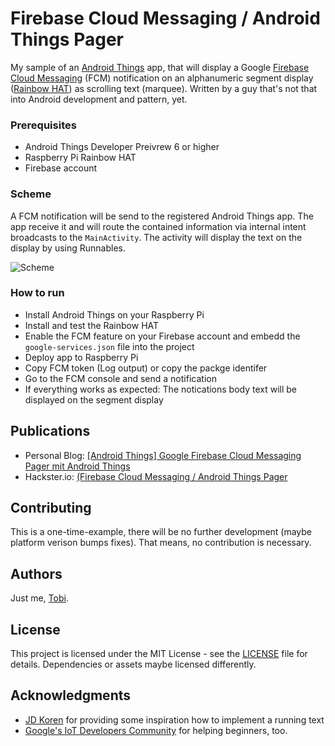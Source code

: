 # Firebase Cloud Messaging / Android Things Pager

My sample of an [Android Things](https://developer.android.com/things/index.html) app, that will display a Google [Firebase Cloud Messaging](https://firebase.google.com/docs/cloud-messaging/) (FCM) notification on an alphanumeric segment display ([Rainbow HAT](https://shop.pimoroni.com/products/rainbow-hat-for-android-things)) as scrolling text (marquee). Written by a guy that's not that into Android development and pattern, yet.

### Prerequisites

* Android Things Developer Preivrew 6 or higher
* Raspberry Pi Rainbow HAT
* Firebase account

### Scheme

A FCM notification will be send to the registered Android Things app. The app receive it and will route the contained information via internal intent broadcasts to the `MainActivity`. The activity will display the text on the display by using Runnables.

![Scheme](https://github.com/tscholze/java-android-things-firebase-pager/blob/master/docs/scheme.png "Scheme")

### How to run

* Install Android Things on your Raspberry Pi
* Install and test the Rainbow HAT
* Enable the FCM feature on your Firebase account and embedd the `google-services.json` file into the project
* Deploy app to Raspberry Pi
* Copy FCM token (Log output) or copy the packge identifer
* Go to the FCM console and send a notification
* If everything works as expected: The notications body text will be displayed on the segment display

## Publications
- Personal Blog: [[Android Things] Google Firebase Cloud Messaging Pager mit Android Things](https://tscholze.uber.space/2018/01/02/android-google-firebase-cloud-messaging-pager-mit-android-things/)
- Hackster.io: [(Firebase Cloud Messaging / Android Things Pager](https://www.hackster.io/tscholze/firebase-cloud-messaging-android-things-pager-c07e64)


## Contributing

This is a one-time-example, there will be no further development (maybe platform verison bumps fixes). That means, no contribution is necessary.

## Authors

Just me, [Tobi]([https://tscholze.github.io).

## License

This project is licensed under the MIT License - see the [LICENSE](LICENSE) file for details.
Dependencies or assets maybe licensed differently.

## Acknowledgments

* [JD Koren](https://github.com/jdkoren) for providing some inspiration how to implement a running text
* [Google's IoT Developers Community](https://plus.google.com/u/0/communities/107507328426910012281) for helping beginners, too.
